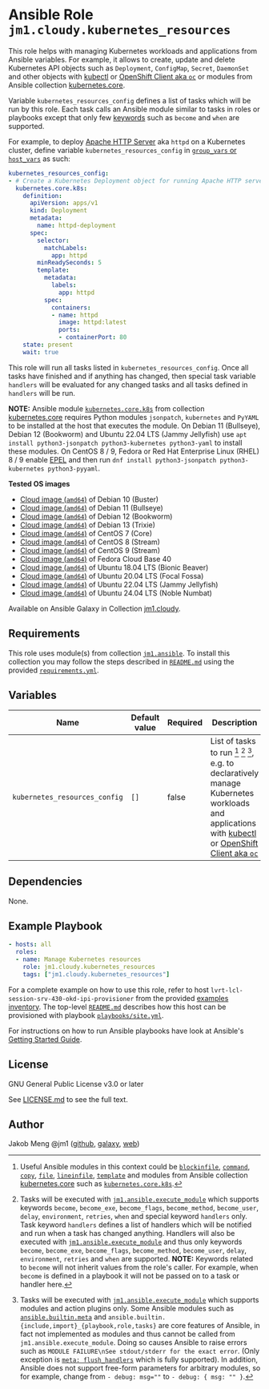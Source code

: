 # Ansible Role `jm1.cloudy.kubernetes_resources`

This role helps with managing Kubernetes workloads and applications from Ansible variables. For example, it allows to
create, update and delete Kubernetes API objects such as `Deployment`, `ConfigMap`, `Secret`, `DaemonSet` and other
objects with [kubectl][kubectl] or [OpenShift Client aka `oc`][ocp-oc] or modules from Ansible collection
[kubernetes.core][galaxy-kubernetes-core].

[galaxy-kubernetes-core]: https://galaxy.ansible.com/kubernetes/core

Variable `kubernetes_resources_config` defines a list of tasks which will be run by this role. Each task calls an
Ansible module similar to tasks in roles or playbooks except that only few [keywords][playbooks-keywords] such as
`become` and `when` are supported.

For example, to deploy [Apache HTTP Server][httpd] aka `httpd` on a Kubernetes cluster, define variable
`kubernetes_resources_config` in [`group_vars` or `host_vars`][ansible-inventory] as such:

[kubectl]: https://kubernetes.io/docs/reference/kubectl/
[ocp-oc]: https://github.com/openshift/oc

```yml
kubernetes_resources_config:
- # Create a Kubernetes Deployment object for running Apache HTTP server
  kubernetes.core.k8s:
    definition:
      apiVersion: apps/v1
      kind: Deployment
      metadata:
        name: httpd-deployment
      spec:
        selector:
          matchLabels:
            app: httpd
        minReadySeconds: 5
        template:
          metadata:
            labels:
              app: httpd
          spec:
            containers:
            - name: httpd
              image: httpd:latest
              ports:
              - containerPort: 80
    state: present
    wait: true
```

This role will run all tasks listed in `kubernetes_resources_config`. Once all tasks have finished and if anything has
changed, then special task variable `handlers` will be evaluated for any changed tasks and all tasks defined in
`handlers` will be run.

**NOTE:** Ansible module [`kubernetes.core.k8s`][kubernetes-core-k8s] from collection [kubernetes.core][
galaxy-kubernetes-core] requires Python modules `jsonpatch`, `kubernetes` and `PyYAML` to be installed at the host that
executes the module. On Debian 11 (Bullseye), Debian 12 (Bookworm) and Ubuntu 22.04 LTS (Jammy Jellyfish) use
`apt install python3-jsonpatch python3-kubernetes python3-yaml` to install these modules. On CentOS 8 / 9, Fedora or Red
Hat Enterprise Linux (RHEL) 8 / 9 enable [EPEL][epel] and then run
`dnf install python3-jsonpatch python3-kubernetes python3-pyyaml`.

[ansible-inventory]: https://docs.ansible.com/ansible/latest/user_guide/intro_inventory.html
[epel]: https://fedoraproject.org/wiki/EPEL
[httpd]: https://httpd.apache.org/
[playbooks-keywords]: https://docs.ansible.com/ansible/latest/reference_appendices/playbooks_keywords.html

**Tested OS images**
- [Cloud image (`amd64`)](https://cdimage.debian.org/images/cloud/buster/daily/) of Debian 10 (Buster)
- [Cloud image (`amd64`)](https://cdimage.debian.org/images/cloud/bullseye/daily/) of Debian 11 (Bullseye)
- [Cloud image (`amd64`)](https://cdimage.debian.org/images/cloud/bookworm/daily/) of Debian 12 (Bookworm)
- [Cloud image (`amd64`)](https://cdimage.debian.org/images/cloud/trixie/daily/) of Debian 13 (Trixie)
- [Cloud image (`amd64`)](https://cloud.centos.org/centos/7/images/) of CentOS 7 (Core)
- [Cloud image (`amd64`)](https://cloud.centos.org/centos/8-stream/x86_64/images/) of CentOS 8 (Stream)
- [Cloud image (`amd64`)](https://cloud.centos.org/centos/9-stream/x86_64/images/) of CentOS 9 (Stream)
- [Cloud image (`amd64`)](https://download.fedoraproject.org/pub/fedora/linux/releases/40/Cloud/x86_64/images/) of Fedora Cloud Base 40
- [Cloud image (`amd64`)](https://cloud-images.ubuntu.com/bionic/current/) of Ubuntu 18.04 LTS (Bionic Beaver)
- [Cloud image (`amd64`)](https://cloud-images.ubuntu.com/focal/) of Ubuntu 20.04 LTS (Focal Fossa)
- [Cloud image (`amd64`)](https://cloud-images.ubuntu.com/jammy/) of Ubuntu 22.04 LTS (Jammy Jellyfish)
- [Cloud image (`amd64`)](https://cloud-images.ubuntu.com/noble/) of Ubuntu 24.04 LTS (Noble Numbat)

Available on Ansible Galaxy in Collection [jm1.cloudy](https://galaxy.ansible.com/jm1/cloudy).

## Requirements

This role uses module(s) from collection [`jm1.ansible`][galaxy-jm1-ansible]. To install this collection you may follow
the steps described in [`README.md`][jm1-cloudy-readme] using the provided [`requirements.yml`][
jm1-cloudy-requirements].

[galaxy-jm1-ansible]: https://galaxy.ansible.com/jm1/ansible
[jm1-cloudy-readme]: ../../README.md
[jm1-cloudy-requirements]: ../../requirements.yml

## Variables

| Name                          | Default value                  | Required | Description |
| ----------------------------- | ------------------------------ | -------- | ----------- |
| `kubernetes_resources_config` | `[]`                           | false    | List of tasks to run [^example-modules] [^supported-keywords] [^supported-modules], e.g. to declaratively manage Kubernetes workloads and applications with [kubectl][kubectl] or [OpenShift Client aka `oc`][ocp-oc] |

[^supported-modules]: Tasks will be executed with [`jm1.ansible.execute_module`][jm1-ansible-execute-module] which
supports modules and action plugins only. Some Ansible modules such as [`ansible.builtin.meta`][ansible-builtin-meta]
and `ansible.builtin.{include,import}_{playbook,role,tasks}` are core features of Ansible, in fact not implemented as
modules and thus cannot be called from `jm1.ansible.execute_module`. Doing so causes Ansible to raise errors such as
`MODULE FAILURE\nSee stdout/stderr for the exact error`. (Only exception is [`meta: flush_handlers`][
ansible-builtin-meta] which is fully supported). In addition, Ansible does not support free-form parameters for
arbitrary modules, so for example, change from `- debug: msg=""` to `- debug: { msg: "" }`.

[^supported-keywords]: Tasks will be executed with [`jm1.ansible.execute_module`][jm1-ansible-execute-module] which
supports keywords `become`, `become_exe`, `become_flags`, `become_method`, `become_user`, `delay`, `environment`,
`retries`, `when` and special keyword `handlers` only. Task keyword `handlers` defines a list of handlers which will be
notified and run when a task has changed anything. Handlers will also be executed with [`jm1.ansible.execute_module`][
jm1-ansible-execute-module] and thus only keywords `become`, `become_exe`, `become_flags`, `become_method`,
`become_user`, `delay`, `environment`, `retries` and `when` are supported. **NOTE:** Keywords related to `become` will
not inherit values from the role's caller. For example, when `become` is defined in a playbook it will not be passed on
to a task or handler here.

[^example-modules]: Useful Ansible modules in this context could be [`blockinfile`][ansible-builtin-blockinfile],
[`command`][ansible-builtin-command], [`copy`][ansible-builtin-copy], [`file`][ansible-builtin-file], [`lineinfile`][
ansible-builtin-lineinfile], [`template`][ansible-builtin-template] and modules from Ansible collection
[kubernetes.core][galaxy-kubernetes-core] such as [`kubernetes.core.k8s`][kubernetes-core-k8s].

[ansible-builtin-blockinfile]: https://docs.ansible.com/ansible/latest/collections/ansible/builtin/blockinfile_module.html
[ansible-builtin-command]: https://docs.ansible.com/ansible/latest/collections/ansible/builtin/command_module.html
[ansible-builtin-copy]: https://docs.ansible.com/ansible/latest/collections/ansible/builtin/copy_module.html
[ansible-builtin-file]: https://docs.ansible.com/ansible/latest/collections/ansible/builtin/file_module.html
[ansible-builtin-lineinfile]: https://docs.ansible.com/ansible/latest/collections/ansible/builtin/lineinfile_module.html
[ansible-builtin-meta]: https://docs.ansible.com/ansible/latest/collections/ansible/builtin/meta_module.html
[ansible-builtin-template]: https://docs.ansible.com/ansible/latest/collections/ansible/builtin/template_module.html
[jm1-ansible-execute-module]: https://github.com/JM1/ansible-collection-jm1-ansible/blob/master/plugins/modules/execute_module.py
[kubernetes-core-k8s]: https://docs.ansible.com/ansible/latest/collections/kubernetes/core/k8s_module.html

## Dependencies

None.

## Example Playbook

```yml
- hosts: all
  roles:
  - name: Manage Kubernetes resources
    role: jm1.cloudy.kubernetes_resources
    tags: ["jm1.cloudy.kubernetes_resources"]
```

For a complete example on how to use this role, refer to host `lvrt-lcl-session-srv-430-okd-ipi-provisioner` from the
provided [examples inventory][inventory-example]. The top-level [`README.md`][jm1-cloudy-readme] describes how this host
can be provisioned with playbook [`playbooks/site.yml`][playbook-site-yml].

[inventory-example]: ../../inventory/
[playbook-site-yml]: ../../playbooks/site.yml

For instructions on how to run Ansible playbooks have look at Ansible's
[Getting Started Guide](https://docs.ansible.com/ansible/latest/network/getting_started/first_playbook.html).

## License

GNU General Public License v3.0 or later

See [LICENSE.md](../../LICENSE.md) to see the full text.

## Author

Jakob Meng
@jm1 ([github](https://github.com/jm1), [galaxy](https://galaxy.ansible.com/jm1), [web](http://www.jakobmeng.de))
